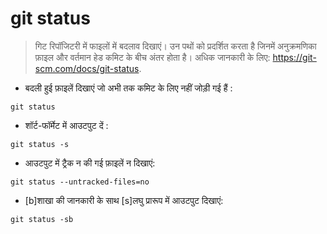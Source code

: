 # git status

> गिट रिपॉजिटरी में फाइलों में बदलाव दिखाएं।
> उन पथों को प्रदर्शित करता है जिनमें अनुक्रमणिका फ़ाइल और वर्तमान हेड कमिट के बीच अंतर होता है।
> अधिक जानकारी के लिए: <https://git-scm.com/docs/git-status>.

- बदली हुई फ़ाइलें दिखाएं जो अभी तक कमिट के लिए नहीं जोड़ी गई हैं :

`git status`

- शॉर्ट-फॉर्मेट में आउटपुट दें :

`git status -s`

- आउटपुट में ट्रैक न की गई फ़ाइलें न दिखाएं:

`git status --untracked-files=no`

- [b]शाखा की जानकारी के साथ [s]लघु प्रारूप में आउटपुट दिखाएं:

`git status -sb`
